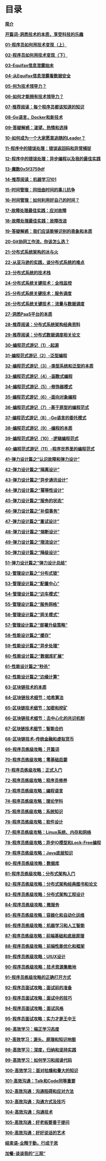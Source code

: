 # 目录

**[简介](./00-2简介.md)**

**[开篇词-洞悉技术的本质，享受科技的乐趣](./00-开篇词-洞悉技术的本质，享受科技的乐趣.md)**

**[01-程序员如何用技术变现（上）](./01-程序员如何用技术变现（上）.md)**

**[02-程序员如何用技术变现（下）]()**

**[03-Equifax信息泄露始末]()**

**[04-从Equifax信息泄露看数据安全]()**

**[05-何为技术领导力？]()**

**[06-如何才能拥有技术领导力？]()**

**[07-推荐阅读：每个程序员都该知道的知识]()**

**[08-Go语言，Docker和新技术]()**

**[09-答疑解惑：渴望、热情和选择]()**

**[10-如何成为一个大家愿意追随的Leader？]()**

**[11-程序中的错误处理：错误返回码和异常捕捉]()**

**[12-程序中的错误处理：异步编程以及我的最佳实践]()**

**[13-魔数0x5f3759df]()**

**[14-推荐阅读：机器学习101]()**

**[15-时间管理：同扭曲时间的事儿抗争]()**

**[16-时间管理：如何利用好自己的时间？]()**

**[17-故障处理最佳实践：应对故障]()**

**[18-故障处理最佳实践：故障改进]()**

**[19-答疑解惑：我们应该能够识别的表象和本质]()**

**[20-Git协同工作流，你该怎么选？]()**

**[21-分布式系统架构的冰与火]()**

**[22-从亚马逊的实践，谈分布式系统的难点]()**

**[23-分布式系统的技术栈]()**

**[24-分布式系统关键技术：全栈监控]()**

**[25-分布式系统关键技术：服务调度]()**

**[26-分布式系统关键技术：流量与数据调度]()**

**[27-洞悉PaaS平台的本质]()**

**[28-推荐阅读：分布式系统架构经典资料]()**

**[29-推荐阅读：分布式数据调度相关论文]()**

**[30-编程范式游记（1）-起源]()**

**[31-编程范式游记（2）-泛型编程]()**

**[32-编程范式游记（3）-类型系统和泛型的本质]()**

**[33-编程范式游记（4）-函数式编程]()**

**[34-编程范式游记（5）-修饰器模式]()**

**[35-编程范式游记（6）-面向对象编程]()**

**[36-编程范式游记（7）-基于原型的编程范式]()**

**[37-编程范式游记（8）-Go语言的委托模式]()**

**[38-编程范式游记（9）-编程的本质]()**

**[39-编程范式游记（10）-逻辑编程范式]()**

**[40-编程范式游记（11）-程序世界里的编程范式]()**

**[41-弹力设计篇之“认识故障和弹力设计”]()**

**[42-弹力设计篇之“隔离设计”]()**

**[43-弹力设计篇之“异步通讯设计”]()**

**[44-弹力设计篇之“幂等性设计”]()**

**[45-弹力设计篇之“服务的状态”]()**

**[46-弹力设计篇之“补偿事务”]()**

**[47-弹力设计篇之“重试设计”](clbr://internal.sandbox/book/text/part0049.html#1ENBI0-2f54269deef04d5f90fd90c2103e6ffb)**

**[48-弹力设计篇之“熔断设计”]()**

**[49-弹力设计篇之“限流设计”]()**

**[50-弹力设计篇之“降级设计”]()**

**[51-弹力设计篇之“弹力设计总结”]()**

**[52-管理设计篇之“分布式锁”]()**

**[53-管理设计篇之“配置中心”]()**

**[54-管理设计篇之“边车模式”]()**

**[55-管理设计篇之“服务网格”]()**

**[56-管理设计篇之“网关模式”]()**

**[57-管理设计篇之“部署升级策略”]()**

**[58-性能设计篇之“缓存”]()**

**[59-性能设计篇之“异步处理”]()**

**[60-性能设计篇之“数据库扩展”]()**

**[61-性能设计篇之“秒杀”]()**

**[62-性能设计篇之“边缘计算”]()**

**[63-区块链技术的本质]()**

**[64-区块链技术细节：哈希算法]()**

**[65-区块链技术细节：加密和挖矿]()**

**[66-区块链技术细节：去中心化的共识机制]()**

**[67-区块链技术细节：智能合约]()**

**[68-区块链技术-传统金融和虚拟货币]()**

**[69-程序员练级攻略：开篇词]()**

**[70-程序员练级攻略：零基础启蒙]()**

**[71-程序员练级攻略：正式入门]()**

**[72-程序员练级攻略：程序员修养]()**

**[73-程序员练级攻略：编程语言]()**

**[74-程序员练级攻略：理论学科]()**

**[75-程序员练级攻略：系统知识]()**

**[76-程序员练级攻略：软件设计]()**

**[77-程序员练级攻略：Linux系统、内存和网络]()**

**[78-程序员练级攻略：异步IO模型和Lock-Free编程]()**

**[79-程序员练级攻略：Java底层知识]()**

**[80-程序员练级攻略：数据库]()**

**[81-程序员练级攻略：分布式架构入门]()**

**[82-程序员练级攻略：分布式架构经典图书和论文]()**

**[83-程序员练级攻略：分布式架构工程设计]()**

**[84-程序员练级攻略：微服务]()**

**[85-程序员练级攻略：容器化和自动化运维]()**

**[86-程序员练级攻略：机器学习和人工智能]()**

**[87-程序员练级攻略：前端基础和底层原理]()**

**[88-程序员练级攻略：前端性能优化和框架]()**

**[89-程序员练级攻略：UIUX设计]()**

**[90-程序员练级攻略：技术资源集散地]()**

**[91-程序员练级攻略的正确打开方式]()**

**[92-程序员面试攻略：面试前的准备]()**

**[93-程序员面试攻略：面试中的技巧]()**

**[94-程序员面试攻略：面试风格]()**

**[95-程序员面试攻略：实力才是王中王]()**

**[96-高效学习：端正学习态度]()**

**[97-高效学习：源头、原理和知识地图]()**

**[98-高效学习：深度，归纳和坚持实践]()**

**[99-高效学习：如何学习和阅读代码]()**

**[100-高效学习：面对枯燥和量大的知识]()**

**[101-高效沟通：Talk和Code同等重要]()**

**[102-高效沟通：沟通阻碍和应对方法]()**

**[103-高效沟通：沟通方式及技巧]()**

**[104-高效沟通：沟通技术]()**

**[105-高效沟通：好老板要善于提问]()**

**[106-高效沟通：好好说话的艺术]()**

**[结束语-业精于勤，行成于思]()**

**[加餐-谈谈我的“三观”]()**